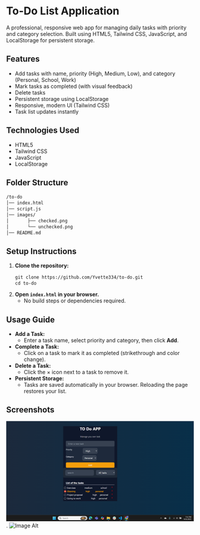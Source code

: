 # To-Do List Application

A professional, responsive web app for managing daily tasks with priority and category selection. Built using HTML5, Tailwind CSS, JavaScript, and LocalStorage for persistent storage.

## Features

- Add tasks with name, priority (High, Medium, Low), and category (Personal, School, Work)
- Mark tasks as completed (with visual feedback)
- Delete tasks
- Persistent storage using LocalStorage
- Responsive, modern UI (Tailwind CSS)
- Task list updates instantly

## Technologies Used

- HTML5
- Tailwind CSS
- JavaScript
- LocalStorage

## Folder Structure

```
/to-do
│── index.html
│── script.js
│── images/
│       ├── checked.png
│       └── unchecked.png
│── README.md
```

## Setup Instructions

1. **Clone the repository:**
   ```
   git clone https://github.com/Yvette334/to-do.git
   cd to-do
   ```
2. **Open `index.html` in your browser.**
   - No build steps or dependencies required.

## Usage Guide

- **Add a Task:**
  - Enter a task name, select priority and category, then click **Add**.
- **Complete a Task:**
  - Click on a task to mark it as completed (strikethrough and color change).
- **Delete a Task:**
  - Click the × icon next to a task to remove it.
- **Persistent Storage:**
  - Tasks are saved automatically in your browser. Reloading the page restores your list.

## Screenshots
![Image Alt]( https://github.com/Yvette334/to-do/blob/75ececfc0df01d0e483ce60afe126a315fd8416a/Screenshot%202025-09-21%20191141.png).
![Image Alt]([https://github.com/Yvette334/to-do/blob/main/1.png?raw=true](https://github.com/Yvette334/to-do/blob/b59f3633f3bce975f1c03d13910ef7d6ca1132b4/33.png))

